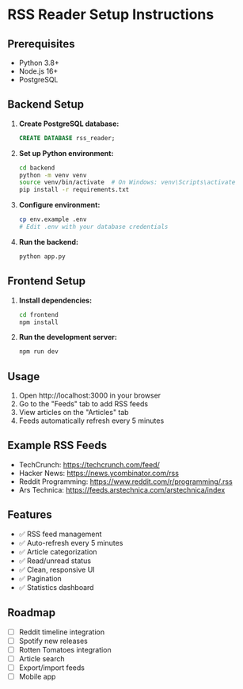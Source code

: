 # RSS Reader Setup Instructions

## Prerequisites

- Python 3.8+
- Node.js 16+
- PostgreSQL

## Backend Setup

1. **Create PostgreSQL database:**
   ```sql
   CREATE DATABASE rss_reader;
   ```

2. **Set up Python environment:**
   ```bash
   cd backend
   python -m venv venv
   source venv/bin/activate  # On Windows: venv\Scripts\activate
   pip install -r requirements.txt
   ```

3. **Configure environment:**
   ```bash
   cp env.example .env
   # Edit .env with your database credentials
   ```

4. **Run the backend:**
   ```bash
   python app.py
   ```

## Frontend Setup

1. **Install dependencies:**
   ```bash
   cd frontend
   npm install
   ```

2. **Run the development server:**
   ```bash
   npm run dev
   ```

## Usage

1. Open http://localhost:3000 in your browser
2. Go to the "Feeds" tab to add RSS feeds
3. View articles on the "Articles" tab
4. Feeds automatically refresh every 5 minutes

## Example RSS Feeds

- TechCrunch: https://techcrunch.com/feed/
- Hacker News: https://news.ycombinator.com/rss
- Reddit Programming: https://www.reddit.com/r/programming/.rss
- Ars Technica: https://feeds.arstechnica.com/arstechnica/index

## Features

- ✅ RSS feed management
- ✅ Auto-refresh every 5 minutes
- ✅ Article categorization
- ✅ Read/unread status
- ✅ Clean, responsive UI
- ✅ Pagination
- ✅ Statistics dashboard

## Roadmap

- [ ] Reddit timeline integration
- [ ] Spotify new releases
- [ ] Rotten Tomatoes integration
- [ ] Article search
- [ ] Export/import feeds
- [ ] Mobile app 